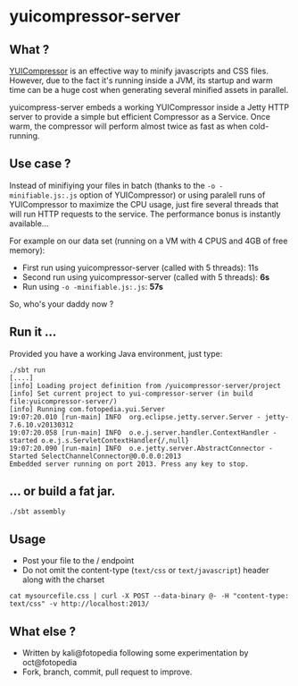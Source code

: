 yuicompressor-server
====================

## What ?

[YUICompressor](http://yui.github.io/yuicompressor/) is an effective way to minify javascripts and CSS files. However, due to the fact it's running inside a JVM, its startup and warm time can be a huge cost when generating several minified assets in parallel.

yuicompress-server embeds a working YUICompressor inside a Jetty HTTP server to provide a simple but efficient Compressor as a Service. Once warm, the compressor will perform almost twice as fast as when cold-running.

## Use case ?

Instead of minifiying your files in batch (thanks to the `-o -minifiable.js:.js` option of YUICompressor) or using paralell runs of YUICompressor to maximize the CPU usage, just fire several threads that will run HTTP requests to the service. The performance bonus is instantly available... 

For example on our data set (running on a VM with 4 CPUS and 4GB of free memory):

- First run using yuicompressor-server (called with 5 threads): 11s
- Second run using yuicompressor-server (called with 5 threads): __6s__
- Run using `-o -minifiable.js:.js`: __57s__

So, who's your daddy now ?

## Run it ...

Provided you have a working Java environment, just type:

```
./sbt run
[....]
[info] Loading project definition from /yuicompressor-server/project
[info] Set current project to yui-compressor-server (in build file:yuicompressor-server/)
[info] Running com.fotopedia.yui.Server
19:07:20.010 [run-main] INFO  org.eclipse.jetty.server.Server - jetty-7.6.10.v20130312
19:07:20.058 [run-main] INFO  o.e.j.server.handler.ContextHandler - started o.e.j.s.ServletContextHandler{/,null}
19:07:20.090 [run-main] INFO  o.e.jetty.server.AbstractConnector - Started SelectChannelConnector@0.0.0.0:2013
Embedded server running on port 2013. Press any key to stop.
```

## ... or build a fat jar.

```
./sbt assembly
```

## Usage

- Post your file to the / endpoint
- Do not omit the content-type (`text/css` or `text/javascript`) header along with the charset

```
cat mysourcefile.css | curl -X POST --data-binary @- -H "content-type: text/css" -v http://localhost:2013/
```

## What else ?

- Written by kali@fotopedia following some experimentation by oct@fotopedia
- Fork, branch, commit, pull request to improve.
